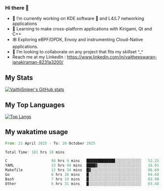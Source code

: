 ### Hi there 👋

- 🔭 I’m currently working on KDE software 💓 and L4/L7 networking applications 
- 📖 Learning to make cross-platform applications with Kirigami, Qt and C++
- 🕸️ Exploring eBPF/DPDK, Envoy and instrumenting Cloud-Native applications. 
- 👯 I’m looking to collaborate on any project that fits my skillset ^_^
- Reach me at my LinkedIn : https://www.linkedin.com/in/vaitheeswaran-janakiraman-8231a3200/

## My Stats
[![VaithiSniper's GitHub stats](https://github-readme-stats.vercel.app/api?username=VaithiSniper&hide=stars&theme=radical)](https://github.com/anuraghazra/github-readme-stats)

## My Top Languages

[![Top Langs](https://github-readme-stats.vercel.app/api/top-langs/?username=VaithiSniper&layout=compact)](https://github.com/anuraghazra/github-readme-stats)

## My wakatime usage

<!--START_SECTION:waka-->

```rust
From: 21 April 2025 - To: 20 October 2025

Total Time: 181 hrs 18 mins

C                    98 hrs 9 mins   █████████████░░░░░░░░░░░░   52.25 %
YAML                 33 hrs 49 mins  ████▓░░░░░░░░░░░░░░░░░░░░   18.01 %
Makefile             12 hrs 34 mins  █▓░░░░░░░░░░░░░░░░░░░░░░░   06.69 %
Go                   8 hrs 38 mins   █░░░░░░░░░░░░░░░░░░░░░░░░   04.60 %
Bash                 7 hrs 19 mins   █░░░░░░░░░░░░░░░░░░░░░░░░   03.90 %
Other                6 hrs 31 mins   █░░░░░░░░░░░░░░░░░░░░░░░░   03.48 %
```

<!--END_SECTION:waka-->
